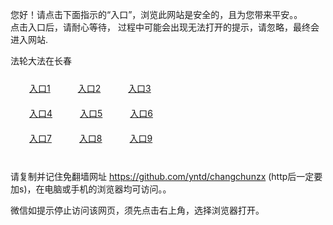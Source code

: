 您好！请点击下面指示的“入口”，浏览此网站是安全的，且为您带来平安。。 <br/>
点击入口后，请耐心等待， 过程中可能会出现无法打开的提示，请忽略，最终会进入网站. </br>

法轮大法在长春<br/>
<div style="padding:10px"><a style="margin:20px" target="_blank" href="https://dawzvdzqx1je6.cloudfront.net/2Qpsp?twwnvv" id="ccLink1" rel="nofollow">入口1</a> <a target="_blank" style="margin:20px" href="https://d3fsu1ry294xcd.cloudfront.net/2Qpsp?oxjal" id="ccLink2" rel="nofollow">入口2</a> <a style="margin:20px" target="_blank" href="https://d3k8a1365as4m7.cloudfront.net/2Qpsp?iewozg" id="ccLink3" rel="nofollow">入口3</a></div>

<div style="padding:10px" ><a style="margin:20px" target="_blank" href="https://dawzvdzqx1je6.cloudfront.net/2Qpsp?twwnvv" id="ccLink4" rel="nofollow">入口4</a> <a style="margin:20px" href="https://d3fsu1ry294xcd.cloudfront.net/2Qpsp?oxjal" target="_blank" id="ccLink5" rel="nofollow">入口5</a> <a style="margin:20px" href="https://d3k8a1365as4m7.cloudfront.net/2Qpsp?iewozg" target="_blank" id="ccLink6" rel="nofollow">入口6</a></div>

<div style="padding:10px"><a style="margin:20px" target="_blank" href="https://dawzvdzqx1je6.cloudfront.net/2Qpsp?twwnvv" id="ccLink7" rel="nofollow">入口7</a> <a style="margin:20px" href="https://d3fsu1ry294xcd.cloudfront.net/2Qpsp?oxjal" target="_blank" id="ccLink8" rel="nofollow">入口8</a> <a style="margin:20px" target="_blank" href="https://d3k8a1365as4m7.cloudfront.net/2Qpsp?iewozg" id="ccLink9" rel="nofollow">入口9</a></div>

<br/>



请复制并记住免翻墙网址 https://github.com/yntd/changchunzx (http后一定要加s)，在电脑或手机的浏览器均可访问。。<br/>

微信如提示停止访问该网页，须先点击右上角，选择浏览器打开。

